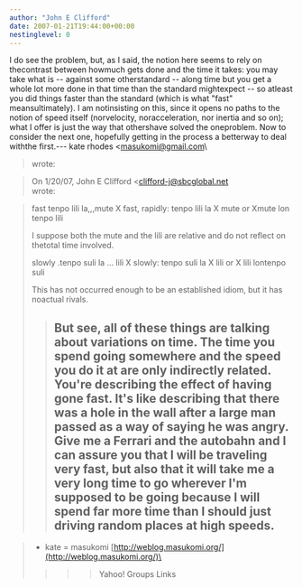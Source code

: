 ```yaml
---
author: "John E Clifford"
date: 2007-01-21T19:44:00+00:00
nestinglevel: 0
---
```

I do see the problem, but, as I said, the notion here seems to rely on thecontrast between howmuch gets done and the time it takes: you may take what is --
 against some otherstandard --
 along time but you get a whole lot more done in that time than the standard mightexpect --
 so atleast you did things faster than the standard (which is what "fast" meansultimately). I am notinsisting on this, since it opens no paths to the notion of speed itself (norvelocity, noracceleration, nor inertia and so on); what I offer is just the way that othershave solved the oneproblem. Now to consider the next one, hopefully getting in the process a betterway to deal withthe first.---
 kate rhodes <[masukomi@gmail.com](mailto://masukomi@gmail.com)\
> wrote:

> On 1/20/07, John E Clifford <[clifford-j@sbcglobal.net](mailto://clifford-j@sbcglobal.net)\
> wrote:

> 
> 
> fast tenpo lili la,,,mute X fast, rapidly: tenpo lili la X mute or Xmute lon tenpo
> lili
> 
> I suppose both the mute and the lili are relative and do not reflect on thetotal time
> involved.
> 
> slowly .tenpo suli la … lili X slowly: tenpo suli la X lili or X lili lontenpo suli
> 
> This has not occurred enough to be an established idiom, but it has noactual rivals.
>> But see, all of these things are talking about variations on time. The
> time you spend going somewhere and the speed you do it at are only
> indirectly related. You're describing the effect of having gone fast.
> It's like describing that there was a hole in the wall after a large
> man passed as a way of saying he was angry.
>> Give me a Ferrari and the autobahn and I can assure you that I will be
> traveling very fast, but also that it will take me a very long time to
> go wherever I'm supposed to be going because I will spend far more
> time than I should just driving random places at high speeds.
>> --

> - kate = masukomi
> [http://weblog.masukomi.org/](http://weblog.masukomi.org/)\
>>>> Yahoo! Groups Links
>>>>